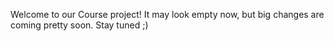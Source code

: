 Welcome to our Course project! It may look empty now, but big changes are coming pretty soon.
Stay tuned ;)
